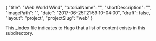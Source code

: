 {
    "title": "Web World Wind",
    "tutorialName": "",
    "shortDescription": "",
    "imagePath": "",
    "date": "2017-06-25T21:59:10-04:00",
    "draft": false,
    "layout": "project",
    "projectSlug": "web"
}

This _index file indicates to Hugo that a list of content exists in this subdirectory.